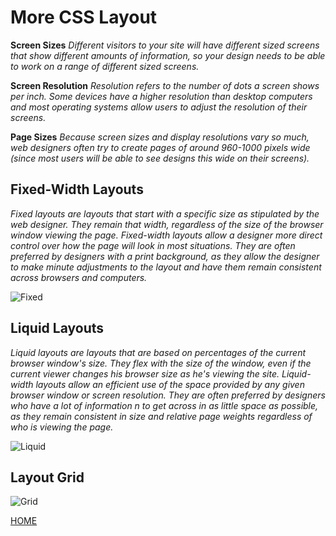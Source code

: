 # **More CSS Layout**

**Screen Sizes** *Different visitors to your site will have different sized screens that show different amounts of information, so your design needs to be able to work on a range of different sized screens.*

**Screen Resolution** *Resolution refers to the number of dots a screen shows per inch. Some devices have a higher resolution than desktop computers and most operating systems allow users to adjust the resolution of their screens.*

**Page Sizes** *Because screen sizes and display resolutions vary so much, web designers often try to create pages of around 960-1000 pixels wide (since most users will be able to see designs this wide on their screens).*


## **Fixed-Width Layouts**

*Fixed layouts are layouts that start with a specific size as stipulated by the web designer. They remain that width, regardless of the size of the browser window viewing the page. Fixed-width layouts allow a designer more direct control over how the page will look in most situations. They are often preferred by designers with a print background, as they allow the designer to make minute adjustments to the layout and have them remain consistent across browsers and computers.*

![Fixed](https://www.templatemonster.com/blog/wp-content/uploads/2017/05/fixed-width1.png)

## **Liquid Layouts**

*Liquid layouts are layouts that are based on percentages of the current browser window's size. They flex with the size of the window, even if the current viewer changes his browser size as he's viewing the site. Liquid-width layouts allow an efficient use of the space provided by any given browser window or screen resolution. They are often preferred by designers who have a lot of information n to get across in as little space as possible, as they remain consistent in size and relative page weights regardless of who is viewing the page.*

![Liquid](https://uploads.sitepoint.com/wp-content/uploads/2011/09/layout-fluid.png)

## **Layout Grid**

![Grid](https://miro.medium.com/max/2560/1*049t0yc80lojSMkTZTro7Q.png)


[HOME](https://malkhaleel88.github.io/reading-notes)